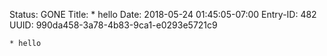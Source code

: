 Status: GONE
Title: * hello
Date: 2018-05-24 01:45:05-07:00
Entry-ID: 482
UUID: 990da458-3a78-4b83-9ca1-e0293e5721c9

`* hello`